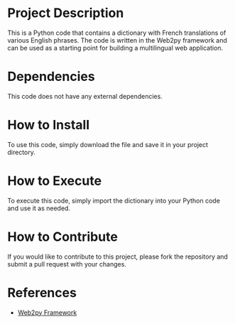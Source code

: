 # Project Description

This is a Python code that contains a dictionary with French translations of various English phrases. The code is written in the Web2py framework and can be used as a starting point for building a multilingual web application.

# Dependencies

This code does not have any external dependencies.

# How to Install

To use this code, simply download the file and save it in your project directory.

# How to Execute

To execute this code, simply import the dictionary into your Python code and use it as needed.

# How to Contribute

If you would like to contribute to this project, please fork the repository and submit a pull request with your changes.

# References

- [Web2py Framework](http://www.web2py.com/)